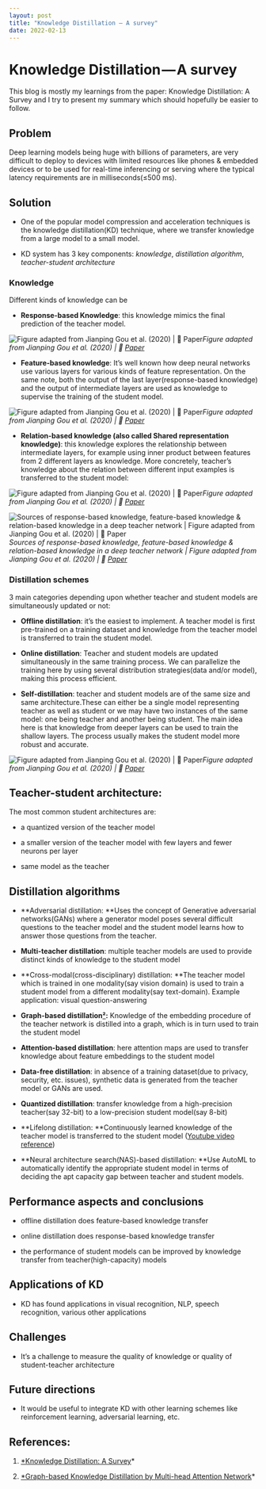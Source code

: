 ```yaml
---
layout: post
title: "Knowledge Distillation — A survey"
date: 2022-02-13
---
```

# Knowledge Distillation — A survey

This blog is mostly my learnings from the paper: Knowledge Distillation: A Survey and I try to present my summary which should hopefully be easier to follow.

## **Problem**

Deep learning models being huge with billions of parameters, are very difficult to deploy to devices with limited resources like phones & embedded devices or to be used for real-time inferencing or serving where the typical latency requirements are in milliseconds(≤500 ms).

## **Solution**

* One of the popular model compression and acceleration techniques is the knowledge distillation(KD) technique, where we transfer knowledge from a large model to a small model.

* KD system has 3 key components: *knowledge*, *distillation algorithm*, *teacher-student architecture*

### Knowledge

Different kinds of knowledge can be

* **Response-based Knowledge**: this knowledge mimics the final prediction of the teacher model.

![Figure adapted from Jianping Gou et al. (2020) | 📝 [Paper](https://arxiv.org/abs/2006.05525)](https://cdn-images-1.medium.com/max/2000/1*1p7H2hSUfuCHAu0_4l3Q7g.png)*Figure adapted from Jianping Gou et al. (2020) | 📝 [Paper](https://arxiv.org/abs/2006.05525)*

* **Feature-based knowledge**: It’s well known how deep neural networks use various layers for various kinds of feature representation. On the same note, both the output of the last layer(response-based knowledge) and the output of intermediate layers are used as knowledge to supervise the training of the student model.

![Figure adapted from Jianping Gou et al. (2020) | 📝 [Paper](https://arxiv.org/abs/2006.05525)](https://cdn-images-1.medium.com/max/2000/1*FFHR3coJJz_9vfpZX9PKHw.png)*Figure adapted from Jianping Gou et al. (2020) | 📝 [Paper](https://arxiv.org/abs/2006.05525)*

* **Relation-based knowledge (also called Shared representation knowledge)**: this knowledge explores the relationship between intermediate layers, for example using inner product between features from 2 different layers as knowledge. More concretely, teacher’s knowledge about the relation between different input examples is transferred to the student model:

![Figure adapted from Jianping Gou et al. (2020) | 📝 [Paper](https://arxiv.org/abs/2006.05525)](https://cdn-images-1.medium.com/max/2000/1*5vDdv1UEVsOQSRKAxqXklw.png)*Figure adapted from Jianping Gou et al. (2020) | 📝 [Paper](https://arxiv.org/abs/2006.05525)*

![Sources of response-based knowledge, feature-based knowledge & relation-based knowledge in a deep teacher network | Figure adapted from Jianping Gou et al. (2020) | 📝 [Paper](https://arxiv.org/abs/2006.05525)](https://cdn-images-1.medium.com/max/2000/1*7K6cX6QstfYXh_YLFvmGBw.png)*Sources of response-based knowledge, feature-based knowledge & relation-based knowledge in a deep teacher network | Figure adapted from Jianping Gou et al. (2020) | 📝 [Paper](https://arxiv.org/abs/2006.05525)*

### Distillation schemes

3 main categories depending upon whether teacher and student models are simultaneously updated or not:

* **Offline distillation**: it’s the easiest to implement. A teacher model is first pre-trained on a training dataset and knowledge from the teacher model is transferred to train the student model.

* **Online distillation**: Teacher and student models are updated simultaneously in the same training process. We can parallelize the training here by using several distribution strategies(data and/or model), making this process efficient.

* **Self-distillation**: teacher and student models are of the same size and same architecture.These can either be a single model representing teacher as well as student or we may have two instances of the same model: one being teacher and another being student. The main idea here is that knowledge from deeper layers can be used to train the shallow layers. The process usually makes the student model more robust and accurate.

![Figure adapted from Jianping Gou et al. (2020) | 📝 [Paper](https://arxiv.org/abs/2006.05525)](https://cdn-images-1.medium.com/max/2000/1*maSLJNT6o72zf9v8jzl_7A.png)*Figure adapted from Jianping Gou et al. (2020) | 📝 [Paper](https://arxiv.org/abs/2006.05525)*

## Teacher-student architecture:

The most common student architectures are:

* a quantized version of the teacher model

* a smaller version of the teacher model with few layers and fewer neurons per layer

* same model as the teacher

## Distillation algorithms

* **Adversarial distillation: **Uses the concept of Generative adversarial networks(GANs) where a generator model poses several difficult questions to the teacher model and the student model learns how to answer those questions from the teacher.

* **Multi-teacher distillation**: multiple teacher models are used to provide distinct kinds of knowledge to the student model

* **Cross-modal(cross-disciplinary) distillation: **The teacher model which is trained in one modality(say vision domain) is used to train a student model from a different modality(say text-domain). Example application: visual question-answering

* **Graph-based distillation[²](https://arxiv.org/abs/1907.02226):** Knowledge of the embedding procedure of the teacher network is distilled into a graph, which is in turn used to train the student model

* **Attention-based distillation**: here attention maps are used to transfer knowledge about feature embeddings to the student model

* **Data-free distillation**: in absence of a training dataset(due to privacy, security, etc. issues), synthetic data is generated from the teacher model or GANs are used.

* **Quantized distillation**: transfer knowledge from a high-precision teacher(say 32-bit) to a low-precision student model(say 8-bit)

* **Lifelong distillation: **Continuously learned knowledge of the teacher model is transferred to the student model ([Youtube video reference](https://www.youtube.com/watch?v=t3Ee5fA8mCo&ab_channel=Yung-SungChuang))

* **Neural architecture search(NAS)-based distillation: **Use AutoML to automatically identify the appropriate student model in terms of deciding the apt capacity gap between teacher and student models.

## Performance aspects and conclusions

* offline distillation does feature-based knowledge transfer

* online distillation does response-based knowledge transfer

* the performance of student models can be improved by knowledge transfer from teacher(high-capacity) models

## Applications of KD

* KD has found applications in visual recognition, NLP, speech recognition, various other applications

## Challenges

* It’s a challenge to measure the quality of knowledge or quality of student-teacher architecture

## Future directions

* It would be useful to integrate KD with other learning schemes like reinforcement learning, adversarial learning, etc.

## References:

1. [*Knowledge Distillation: A Survey](https://arxiv.org/pdf/2006.05525.pdf)*

1. [*Graph-based Knowledge Distillation by Multi-head Attention Network](https://arxiv.org/abs/1907.02226)*
